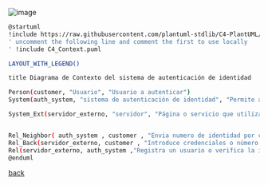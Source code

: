 ![image](http://www.plantuml.com/plantuml/png/ZPB1JjjS48NtVehvlVaJ2SYcgwve8If8G2D8L7LbJQu7PzJhE-dSUmFqRVeCtR7DYtNi1fAqaThT-DZdEtD6Feq9DUNM5_znS3xN18kKbl7jQAJuSD9mMkHvZgHEGgAGJfoqewN7q7cEOwezpqTdRuuddJIxlXgr61EfITLPvtXC9ykE_Z_aODRM490M1FVYlJnmQC1p8C1GmzvhrcYJW4M35uVUFndZTSVVySNLkyyVPzFgq-NqeheQVnZVd0-6HP4uUO9pnaQnHJ3ZnYKsUuXik_xICNVjsA7ZzO_GALntGerrKKn8euI1op59Ite4vIncL9PoEm9k6LeEYxkdZZqmRL75VhPl_osmerfaoua0epX6XHmWlmRPGrW_soQovuFrSs0d5hv9hyQFQH19LroBLbQRD8Z1NwG-QFszuO0WqAlE0hvcWfpOypU4lrrfirINMToIhsw8cyLST00xpU48NcvdOpaEAqO8-Sy2Ir5meahzPU-kfvCIXZttFRel1whiOYz3Kgcp8t1AXdICdYB8mLkLFVO0SM_jyfOQQw-uUt-15IdViqFmk2NsVrJBiPNIZ1TJstrOd5AeS-j_0W00)

```bash
@startuml
!include https://raw.githubusercontent.com/plantuml-stdlib/C4-PlantUML/master/C4_Context.puml
' uncomment the following line and comment the first to use locally
' !include C4_Context.puml

LAYOUT_WITH_LEGEND()

title Diagrama de Contexto del sistema de autenticación de identidad

Person(customer, "Usuario", "Usuario a autenticar")
System(auth_system, "sistema de autenticación de identidad", "Permite asociar un usuario a un número de identidad único")

System_Ext(servidor_externo, "servidor", "Página o servicio que utiliza el sistema de autenticación de usuario")


Rel_Neighbor( auth_system , customer , "Envia numero de identidad por correo", "SMTP" )
Rel_Back(servidor_externo, customer , "Introduce credenciales o número de identidad")
Rel(servidor_externo, auth_system ,"Registra un usuario o verifica la identidad del mismo" ,"HTTP")
@enduml

```

[back](./../../Diagramas.md)